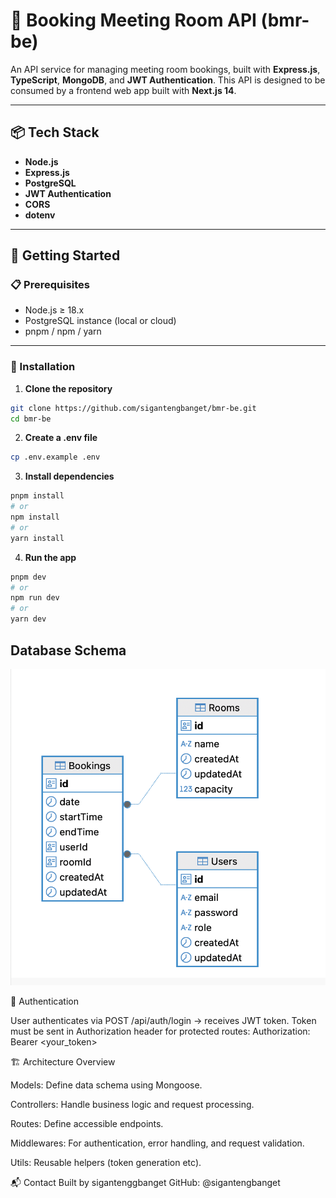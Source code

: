 # 📖 Booking Meeting Room API (bmr-be)

An API service for managing meeting room bookings, built with **Express.js**, **TypeScript**, **MongoDB**, and **JWT Authentication**. This API is designed to be consumed by a frontend web app built with **Next.js 14**.

---

## 📦 Tech Stack

- **Node.js**
- **Express.js**
- **PostgreSQL**
- **JWT Authentication**
- **CORS**
- **dotenv**

---

## 🚀 Getting Started

### 📋 Prerequisites

- Node.js ≥ 18.x
- PostgreSQL instance (local or cloud)
- pnpm / npm / yarn

---

### 🔧 Installation

1. **Clone the repository**

```bash
git clone https://github.com/sigantengbanget/bmr-be.git
cd bmr-be
```
2. **Create a .env file**
```bash
cp .env.example .env
```

3. **Install dependencies**
```bash
pnpm install
# or
npm install
# or
yarn install
```
4. **Run the app**
```bash
pnpm dev
# or
npm run dev
# or
yarn dev
```

## Database Schema

![Database Schema](src/images/db-schema.png)

🔐 Authentication

User authenticates via POST /api/auth/login → receives JWT token.
Token must be sent in Authorization header for protected routes:
Authorization: Bearer <your_token>

🏗️ Architecture Overview

Models: Define data schema using Mongoose.

Controllers: Handle business logic and request processing.

Routes: Define accessible endpoints.

Middlewares: For authentication, error handling, and request validation.

Utils: Reusable helpers (token generation etc).

📬 Contact
Built by sigantenggbanget
GitHub: @sigantengbanget